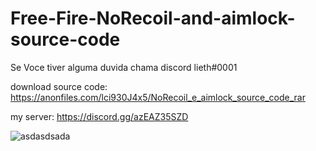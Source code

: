 # Free-Fire-NoRecoil-and-aimlock-source-code
Se Voce tiver alguma duvida chama discord lieth#0001

download source code: https://anonfiles.com/lci930J4x5/NoRecoil_e_aimlock_source_code_rar

my server: https://discord.gg/azEAZ35SZD

![asdasdsada](https://user-images.githubusercontent.com/83485103/155039709-7c2f89a6-be68-4ea0-abdc-6cbc0d6d97ef.png)
